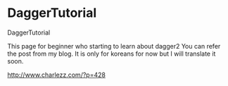# DaggerTutorial
DaggerTutorial

This page for beginner who starting to learn about dagger2
You can refer the post from my blog.
It is only for koreans for now but I will translate it soon.

http://www.charlezz.com/?p=428
